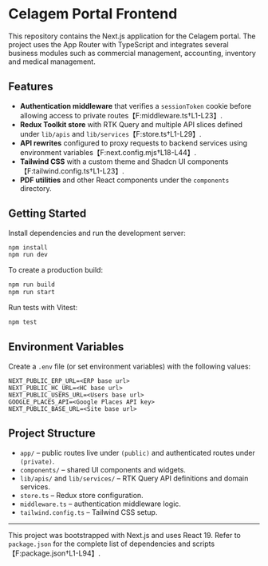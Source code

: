 # Celagem Portal Frontend

This repository contains the Next.js application for the Celagem portal. The project uses the App Router with TypeScript and integrates several business modules such as commercial management, accounting, inventory and medical management.

## Features

- **Authentication middleware** that verifies a `sessionToken` cookie before allowing access to private routes【F:middleware.ts†L1-L23】.
- **Redux Toolkit store** with RTK Query and multiple API slices defined under `lib/apis` and `lib/services`【F:store.ts†L1-L29】.
- **API rewrites** configured to proxy requests to backend services using environment variables【F:next.config.mjs†L18-L44】.
- **Tailwind CSS** with a custom theme and Shadcn UI components【F:tailwind.config.ts†L1-L23】.
- **PDF utilities** and other React components under the `components` directory.

## Getting Started

Install dependencies and run the development server:

```bash
npm install
npm run dev
```

To create a production build:

```bash
npm run build
npm run start
```

Run tests with Vitest:

```bash
npm test
```

## Environment Variables

Create a `.env` file (or set environment variables) with the following values:

```env
NEXT_PUBLIC_ERP_URL=<ERP base url>
NEXT_PUBLIC_HC_URL=<HC base url>
NEXT_PUBLIC_USERS_URL=<Users base url>
GOOGLE_PLACES_API=<Google Places API key>
NEXT_PUBLIC_BASE_URL=<Site base url>
```

## Project Structure

- `app/` – public routes live under `(public)` and authenticated routes under `(private)`.
- `components/` – shared UI components and widgets.
- `lib/apis/` and `lib/services/` – RTK Query API definitions and domain services.
- `store.ts` – Redux store configuration.
- `middleware.ts` – authentication middleware logic.
- `tailwind.config.ts` – Tailwind CSS setup.

---

This project was bootstrapped with Next.js and uses React 19. Refer to `package.json` for the complete list of dependencies and scripts【F:package.json†L1-L94】.

